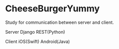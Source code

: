# CheeseBurgerYummy

Study for communication between server and client.

Server
    Django REST(Python)

Client
    iOS(Swift)
    Android(Java)
